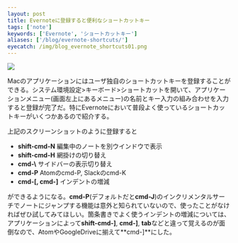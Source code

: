 ```yaml
---
layout: post
title: Evernoteに登録すると便利なショートカットキー
tags: ['note']
keywords: ['Evernote', 'ショートカットキー']
aliases: ['/blog/evernote-shortcuts/']
eyecatch: /img/blog_evernote_shortcuts01.png
---
```


<img src="/img/blog_evernote_shortcuts01.png" class="image-center">

Macのアプリケーションにはユーザ独自のショートカットキーを登録することができる。システム環境設定>キーボード>ショートカットを開いて、アプリケーションメニュー(画面左上にあるメニュー)の名前とキー入力の組み合わせを入力すると登録が完了だ。特にEvernoteにおいて普段よく使っているショートカットキーがいくつかあるので紹介する。

上記のスクリーンショットのように登録すると

* **shift-cmd-N** 編集中のノートを別ウインドウで表示
* **shift-cmd-H** 網掛けの切り替え
* **cmd-\\** サイドバーの表示切り替え
* **cmd-P** Atomのcmd-P, Slackのcmd-K
* **cmd-[, cmd-]** インデントの増減

ができるようになる。**cmd-P**(デフォルトだと**cmd-J**)のインクリメンタルサーチでノートにジャンプする機能は意外と知られていないので、使ったことがなければぜひ試してみてほしい。箇条書きでよく使うインデントの増減については、アプリケーションによって**shift-cmd-]**, **cmd-]**, **tab**などと違って覚えるのが面倒なので、AtomやGoogleDriveに揃えて**cmd-]**にした。
